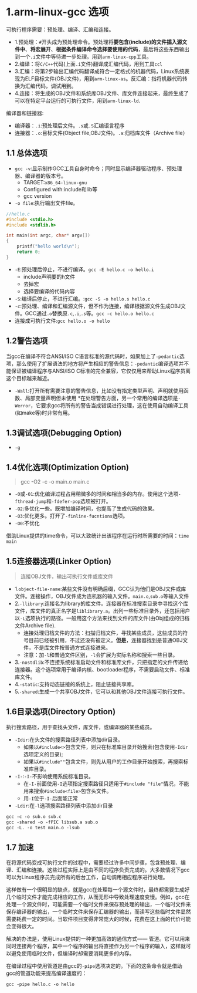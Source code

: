 # 1.arm-linux-gcc 选项
可执行程序需要：预处理、编译、汇编和连接。

* 1.预处理：`#`开头成为预处理命令。预处理将**要包含(include)的文件插入源文件中**、**将宏展开**、**根据条件编译命令选择要使用的代码**，最后将这些东西输出到一个`.i`文件中等待进一步处理。用到`arm-linux-cpp`工具。
* 2.编译：将`C/C++`代码(上面`.i`文件)翻译成汇编代码，用到工具`ccl`
* 3.汇编：将第2步输出汇编代码翻译成符合一定格式的机器代码，Linux系统表现为ELF目标文件(OBJ文件)，用到`arm-linux-as`。反汇编：指将机器代码转换为汇编代码，调试用到。
* 4.连接：将生成的OBJ文件和系统库OBJ文件、库文件连接起来，最终生成了可以在特定平台运行的可执行文件，用到`arm-linux-ld`.

编译器和链接器:
* 编译器：`.i`:预处理后文件。`.s`或`.S`汇编语言程序
* 连接器：`.o`:目标文件(Object file,OBJ文件)。`.a`:归档库文件（Archive file）

## 1.1 总体选项

* `gcc -v`:显示制作GCC工具自身时命令；同时显示编译器驱动程序、预处理器、编译器的版本号。
	* TARGET:`x86_64-linux-gnu`
	* Configured with:include和lib等
	* gcc version
* `-o file`:执行输出文件file。


```c
//hello.c
#include <stdio.h>
#include <stdlib.h>

int main(int argc, char* argv[])
{
	printf("hello world\n");
	return 0;
}
```

* `-E`:预处理后停止，不进行编译。`gcc -E hello.c -o hello.i`
	* include声明要的h文件
	* 去掉宏
	* 选择要编译的代码内容
* `-S`:编译后停止，不进行汇编。:`gcc -S -o hello.s hello.c`
* `-c`:预处理、编译和汇编源文件，但不作为连接，编译根据源文件生成OBJ文件。GCC通过`.o`替换原`.c`,`.i`,`.s`等。`gcc -c hello.o hello.c`
* 连接成可执行文件:`gcc hello.o -o hello`


## 1.2警告选项

当gcc在编译不符合ANSI/ISO C语言标准的源代码时，如果加上了`-pedantic`选项，那么使用了扩展语法的地方将产生相应的警告信息：`-pedantic`编译选项并不能保证被编译程序与ANSI/ISO C标准的完全兼容，它仅仅用来帮助Linux程序员离这个目标越来越近。

* `-Wall`:打开所有需要注意的警告信息，比如没有指定类型声明、声明就使用函数、局部变量声明但未使用
*在处理警告方面，另一个常用的编译选项是`-Werror`，它要求gcc将所有的警告当成错误进行处理，这在使用自动编译工具(如make等)时非常有用。

## 1.3调试选项(Debugging Option)

* `-g`

## 1.4优化选项(Optimization Option)

> gcc -O2 -c -o main.o main.c

* `-O`或`-O1`:优化编译过程占用稍微多的时间和相当多的内存。使用这个选项`-fthread-jump`和`-fdefer-pop`选项被打开。
* `-O2`:多优化一些。既增加编译时间，也提高了生成代码的效果。
* `-O3`:优化更多。打开了`-finline-fucntions`选项。
* `-O0`:不优化

借助Linux提供的time命令，可以大致统计出该程序在运行时所需要的时间：`time main`

## 1.5连接器选项(Linker Option)
> 连接OBJ文件，输出可执行文件或库文件

* 1.`object-file-name`:某些文件没有明确后缀，GCC认为他们是OBJ文件或库文件。连接操作，OBJ文件成为连机器的输入文件。`main.o`,`sub.o`等输入文件
* 2.`-llibrary`:连接名为library的库文件。连接器在标准搜索目录中寻找这个库文件，库文件的真正名字是`liblibrary.a`。出列一些标准目录外，还包括用户以`-L`选项执行的路径。一般用这个方法来找到文件的库文件(由Obj组成的归档文件Archive file).
	* 连接处理归档文件的方法：扫描归档文件，寻找某些成员，这些成员的符号目前已经被引用，不过还没有被定义。**但是**，连接器找到是普通OBJ文件，不是库文件按普通方式连接进来。
    * 注意：加`-l`和普通文件区别，`-l`会扩展为实际名称和搜索一些目录。
* 3.`-nostdlib`:不连接系统标准启动文件和标准库文件，只把指定的文件传递给连接器。这个选项常用于编译内核、bootloader程序，不需要启动文件、标准库文件。
* 4.`-static`:支持动态链接的系统上，阻止链接共享库。
* 5.`-shared`:生成一个共享OBJ文件，它可以和其他OBJ文件连接可执行文件。

## 1.6目录选项(Directory Option)
执行搜索路径，用于查找头文件，库文件，或编译器的某些成员。

* `-Idir`:在头文件的搜索路径列表中添加dir目录。
	* 如果以`#include<>`包含文件，则只在标准库目录开始搜索(包含使用`-Idir`选项定义的目录);
	* 如果以`#include""`包含文件，则先从用户的工作目录开始搜索，再搜索标准库目录。
* `-I-`:`-I-`不影响使用系统标准目录。
	* 在`-I-`前面使用`-I`选项指定搜索路径只适用于`#include "file"`情况，不能用来搜索`#include<file>`包含头文件。
	* 用`-I`位于`-I-`后面能正常
* `-Ldir`:在`-l`选项搜索路径列表中添加dir目录

```makefile
gcc -c -o sub.o sub.c
gcc -shared -o -fPIC libsub.a sub.o
gcc -L. -o test main.o -lsub
```

## 1.7 加速

在将源代码变成可执行文件的过程中，需要经过许多中间步骤，包含预处理、编译、汇编和连接。这些过程实际上是由不同的程序负责完成的。大多数情况下gcc可以为Linux程序员完成所有的后台工作，自动调用相应程序进行处理。

这样做有一个很明显的缺点，就是gcc在处理每一个源文件时，最终都需要生成好几个临时文件才能完成相应的工作，从而无形中导致处理速度变慢。例如，gcc在处理一个源文件时，可能需要一个临时文件来保存预处理的输出，一个临时文件来保存编译器的输出，一个临时文件来保存汇编器的输出，而读写这些临时文件显然需要耗费一定的时间。当软件项目变得非常庞大的时候，花费在这上面的代价可能会变得很大。

解决的办法是，使用Linux提供的一种更加高效的通信方式—— 管道。它可以用来同时连接两个程序，其中一个程序的输出将直接作为另一个程序的输入，这样就可以避免使用临时文件，但编译时却需要消耗更多的内存。

在编译过程中使用管道是由gcc的`-pipe`选项决定的。下面的这条命令就是借助gcc的管道功能来提高编译速度的：

```
gcc -pipe hello.c -o hello
```
